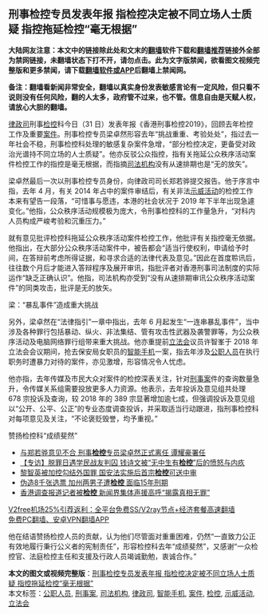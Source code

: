  <h2>刑事检控专员发表年报 指检控决定被不同立场人士质疑 指控拖延检控“毫无根据”</h2> <p class="notice"><b>大陆网友注意：本文中的链接除此处和文末的<a href="https://github.com/bannedbook/fanqiang" >翻墙</a>软件下载和<a href="https://github.com/killgcd/justmysocks/blob/master/README.md">翻墙推荐</a>链接外全部为禁网链接，未翻墙状态下打不开，请勿点击。此为文字版禁闻，欲看图文视频完整版和更多禁闻，请下载<a href="https://github.com/bannedbook/fanqiang">翻墙软件或APP</a>后翻墙上禁闻网。</p><p>备注：翻墙看新闻非常安全，翻墙以真实身份发表敏感言论有一定风险，但只看不说则没有任何风险，翻的人太多，政府管不过来，也不管。信息自由是天赋人权，请放心大胆的翻墙。</b></p>  <div class="entry">  <p><a href="https://www.bannedbook.org/bnews/tag/%E5%BE%8B%E6%94%BF%E5%8F%B8/" class="st_tag internal_tag" rel="tag" title="标签 律政司 下的日志">律政司</a>刑事<a href="https://www.bannedbook.org/bnews/tag/%E6%A3%80%E6%8E%A7/" class="st_tag internal_tag" rel="tag" title="标签 检控 下的日志">检控</a>科今日（31 日）发表年报《香港刑事检控2019》，回顾去年检控工作及重要<a href="https://www.bannedbook.org/bnews/tag/%E6%A1%88%E4%BB%B6/" class="st_tag internal_tag" rel="tag" title="标签 案件 下的日志">案件</a>。刑事检控专员梁卓然形容去年“挑战重重、考验处处”，指过去一年社会不稳，刑事检控科处理的敏感复杂案件急增，“部分检控决定，更备受对政治光谱持不同立场的人士质疑”。他亦反驳公众指控，指有关拖延公众秩序活动案件检控工作的指控是毫无根据，而指摘<a href="https://www.bannedbook.org/bnews/tag/%E5%8F%B8%E6%B3%95%E6%9C%BA%E6%9E%84/" class="st_tag internal_tag" rel="tag" title="标签 司法机构 下的日志">司法机构</a>没有从速排期也是“无的放矢”。</p> <p>梁卓然最后一次以刑事检控专员身份，向律政司司长郑若骅提交报告。他于序言中指，去年 4 月，有关 2014 年占中的案件审结后，有关非法<a href="https://www.bannedbook.org/bnews/tag/%E7%A4%BA%E5%A8%81%E6%B4%BB%E5%8A%A8/" class="st_tag internal_tag" rel="tag" title="标签 示威活动 下的日志">示威活动</a>的检控工作本来有望告一段落，“可惜事与愿违，本港的社会状况于 2019 年下半年出现急遽变化。”他指，公众秩序活动规模极为庞大，令刑事检控科的工作量急升，“对科内人员构成严峻考验和沉重压力。”</p>  <p>就有意见批评检控科拖延公众秩序活动案件检控工作，他批评有关指控毫无依据。他指出，在大部分公众秩序活动案件中，被告都会“适当行使权利，申请给予时间，在答辩前考虑所得证据，和寻求合适的法律代表及意见。”因此在首度聆讯后，往往数个月后才能进入答辩程序及展开审讯，指批评者对香港刑事司法制度的实际运作“缺乏正确认识”。他指，司法机构亦受到“没有从速排期审讯公众秩序活动案件”的同类攻击，批评是无的放矢。</p> <p>梁：“暴乱事件”造成重大挑战</p>  <p>另外，梁卓然在“法律指引”一章中指出，去年 6 月起发生“一连串暴乱事件”，当中涉及各种罪行包括暴动、纵火、非法集结、管有攻击性武器及袭警罪等，为公众秩序活动及电脑网络罪行组带来重大挑战。他亦重提前<a href="https://www.bannedbook.org/bnews/tag/%e7%ab%8b%e6%b3%95%e4%bc%9a/" class="st_tag internal_tag" rel="tag" title="标签 立法会 下的日志">立法会</a>议员许智峯于 2018 年立法会会议期间，抢去保安局女职员的<a href="https://www.bannedbook.org/bnews/tag/%e6%99%ba%e8%83%bd%e6%89%8b%e6%9c%ba/" class="st_tag internal_tag" rel="tag" title="标签 智能手机 下的日志">智能手机</a>一案，指去年涉及<a href="https://www.bannedbook.org/bnews/tag/%E5%85%AC%E8%81%8C%E4%BA%BA%E5%91%98/" class="st_tag internal_tag" rel="tag" title="标签 公职人员 下的日志">公职人员</a>在执行职务时遭暴力对待的案件，亦见激增，形容情况令人忧虑。</p> <p>他亦指，去年传媒及市民大众对案件的检控深表关注，针对<a href="https://www.bannedbook.org/bnews/tag/%E5%88%91%E4%BA%8B%E6%A1%88/" class="st_tag internal_tag" rel="tag" title="标签 刑事案 下的日志">刑事案</a>件的查询数量急升，令传媒关系组需要投放更多人力资源。他表示，去年投诉及意见组共处理 678 宗投诉及查询，较 2018 年的 389 宗显著增加逾七成，但强调投诉及意见组以“公开、公平、公正”的专业态度调查投诉，并采取适当行动跟进，指刑事检控科对每项意见及关注，“不论褒贬毁誉，均予重视。”</p>  <p>赞扬检控科“成绩斐然”</p> <ul class='op-related-articles' title='相关阅读'> <li><a href='https://www.bannedbook.org/bnews/comments/20210101/1459235.html' target='_blank'>与郑若骅意见不合 刑事<b>检控</b>专员梁卓然正式离任 谭耀豪署任</a></li> <li><a href='https://www.bannedbook.org/bnews/comments/20201222/1452727.html' target='_blank'>【专访】脱罪日遇学民战友判囚 钱诗文被“无中生有<b>检控</b>”后的愤怒与内疚</a></li> <li><a href='https://www.bannedbook.org/bnews/headline/20201213/1446637.html' target='_blank'>黎智英被加控勾结外国罪 国安法实施后首宗<b>检控</b>可送中审</a></li> <li><a href='https://www.bannedbook.org/bnews/comments/20201118/1432752.html' target='_blank'>伪造8千张选票 加州两男子遭<b>检控</b> 面临15年刑期</a></li> <li><a href='https://www.bannedbook.org/bnews/headline/20201111/1429035.html' target='_blank'>香港调查报道记者被<b>检控</b> 新闻界集体声援高呼“揭露真相无罪”</a></li> </ul> <p class="texttj"> <a href="https://www.bannedbook.org/forum23/topic22702.html" target="_blank">V2free机场25%引荐返利：全平台免费SS/V2ray节点+经济套餐高速翻墙</a><br/> <a href="https://github.com/bannedbook/fanqiang/wiki/%E7%A6%81%E9%97%BB%E7%BD%91%E5%AE%89%E5%8D%93%E7%BF%BB%E5%A2%99%E6%96%B0%E9%97%BBAPP" target="_blank">免费PC翻墙、安卓VPN翻墙APP</a></p><p>他在结语赞扬检控人员的贡献，认为他们尽管面对重重困难，仍然“一直致力公正有效地履行秉行公义者的宪制责任”，形容检控科去年“成绩斐然”，又感谢“一众检控官、法庭检控主任和支援及行政人员竭诚勤勉，衷诚合作。”</p><a name='sharetosocial'></a>       <div><b>本文的图文或视频完整版</b>：<a href='https://www.bannedbook.org/bnews/comments/20210101/1459238.html'>刑事检控专员发表年报 指检控决定被不同立场人士质疑 指控拖延检控“毫无根据”</a></div>  </div><!--END ENTRY--> <div class="postfooter"> <div>本文标签：<a href="https://www.bannedbook.org/bnews/tag/%E5%85%AC%E8%81%8C%E4%BA%BA%E5%91%98/" rel="tag">公职人员</a>, <a href="https://www.bannedbook.org/bnews/tag/%E5%88%91%E4%BA%8B%E6%A1%88/" rel="tag">刑事案</a>, <a href="https://www.bannedbook.org/bnews/tag/%E5%8F%B8%E6%B3%95%E6%9C%BA%E6%9E%84/" rel="tag">司法机构</a>, <a href="https://www.bannedbook.org/bnews/tag/%E5%BE%8B%E6%94%BF%E5%8F%B8/" rel="tag">律政司</a>, <a href="https://www.bannedbook.org/bnews/tag/%e6%99%ba%e8%83%bd%e6%89%8b%e6%9c%ba/" rel="tag">智能手机</a>, <a href="https://www.bannedbook.org/bnews/tag/%E6%A1%88%E4%BB%B6/" rel="tag">案件</a>, <a href="https://www.bannedbook.org/bnews/tag/%E6%A3%80%E6%8E%A7/" rel="tag">检控</a>, <a href="https://www.bannedbook.org/bnews/tag/%E7%A4%BA%E5%A8%81%E6%B4%BB%E5%8A%A8/" rel="tag">示威活动</a>, <a href="https://www.bannedbook.org/bnews/tag/%e7%ab%8b%e6%b3%95%e4%bc%9a/" rel="tag">立法会</a></div>  </div><!--END POSTFOOTER--> 